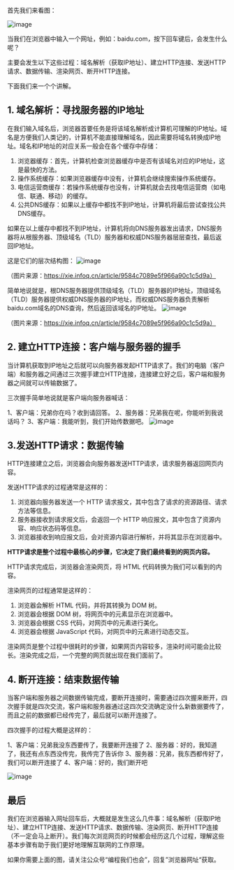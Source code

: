 首先我们来看图：

![image](/images/network/urlInBrowser/001.gif)

当我们在浏览器中输入一个网址，例如：baidu.com，按下回车键后，会发生什么呢？

主要会发生以下这些过程：域名解析（获取IP地址）、建立HTTP连接、发送HTTP请求、数据传输、渲染网页、断开HTTP连接。

下面我们来一个个讲解。
## 1. 域名解析：寻找服务器的IP地址
在我们输入域名后，浏览器首要任务是将该域名解析成计算机可理解的IP地址。域名是方便我们人类记的，计算机不能直接理解域名，因此需要将域名转换成IP地址。域名和IP地址的对应关系一般会在各个缓存中存储：

 1. 浏览器缓存：首先，计算机检查浏览器缓存中是否有该域名对应的IP地址，这是最快的方法。
 2. 操作系统缓存：如果浏览器缓存中没有，计算机会继续搜索操作系统缓存。
 3. 电信运营商缓存：若操作系统缓存也没有，计算机就会去找电信运营商（如电信、联通、移动）的缓存。
 4. 公共DNS缓存：如果以上缓存中都找不到IP地址，计算机将最后尝试查找公共DNS缓存。

如果在以上缓存中都找不到IP地址，计算机将向DNS服务器发出请求，DNS服务器将从根服务器、顶级域名（TLD）服务器和权威DNS服务器层层查找，最后返回IP地址。

这是它们的层次结构图：
![image](/images/network/urlInBrowser/002.png)

（图片来源：https://xie.infoq.cn/article/9584c7089e5f966a90c1c5d9a）



简单地说就是，根DNS服务器提供顶级域名（TLD）服务器的IP地址，顶级域名（TLD）服务器提供权威DNS服务器的IP地址，而权威DNS服务器负责解析baidu.com域名的DNS查询，然后返回该域名的IP地址。
![image](/images/network/urlInBrowser/003.png)

（图片来源：https://xie.infoq.cn/article/9584c7089e5f966a90c1c5d9a）


## 2. 建立HTTP连接：客户端与服务器的握手

当计算机获取到IP地址之后就可以向服务器发起HTTP请求了。我们的电脑（客户端）和服务器之间通过三次握手建立HTTP连接，连接建立好之后，客户端和服务器之间就可以传输数据了。

三次握手简单地说就是客户端向服务器喊话：

1、客户端：兄弟你在吗？收到请回答。
2、服务器：兄弟我在呢，你能听到我说话吗？
3、客户端：我能听到，我们开始传数据吧。
![image](/images/network/urlInBrowser/004.png)

## 3.发送HTTP请求：数据传输

HTTP连接建立之后，浏览器会向服务器发送HTTP请求，请求服务器返回网页内容。

发送HTTP请求的过程通常是这样的：

 1. 浏览器向服务器发送一个 HTTP 请求报文，其中包含了请求的资源路径、请求方法等信息。
 2. 服务器接收到请求报文后，会返回一个 HTTP 响应报文，其中包含了资源内容、响应状态码等信息。
 3. 浏览器接收到响应报文后，会对资源内容进行解析，并将其显示在浏览器中。

**HTTP请求是整个过程中最核心的步骤，它决定了我们最终看到的网页内容。**

HTTP请求完成后，浏览器会渲染网页，将 HTML 代码转换为我们可以看到的内容。

渲染网页的过程通常是这样的：

 1. 浏览器会解析 HTML 代码，并将其转换为 DOM 树。
 2. 浏览器会根据 DOM 树，将网页中的元素显示在浏览器中。
 3. 浏览器会根据 CSS 代码，对网页中的元素进行美化。
 4. 浏览器会根据 JavaScript 代码，对网页中的元素进行动态交互。

渲染网页是整个过程中很耗时的步骤，如果网页内容较多，渲染时间可能会比较长。渲染完成之后，一个完整的网页就出现在我们面前了。

## 4. 断开连接：结束数据传输

当客户端和服务器之间数据传输完成，要断开连接时，需要通过四次握来断开，四次握手就是四次交流，客户端和服务器通过这四次交流确定没什么新数据要传了，而且之前的数据都已经传完了，最后就可以断开连接了。

四次握手的过程大概是这样的：

1、客户端：兄弟我没东西要传了，我要断开连接了
2、服务器：好的，我知道了，我还有点东西没传完，我传完了告诉你
3、服务器：兄弟，我东西都传好了，我们可以断开连接了
4、客户端：好的，我们断开吧

![image](/images/network/urlInBrowser/005.png)

## 最后
我们在浏览器输入网址回车后，大概就是发生这么几件事：域名解析（获取IP地址）、建立HTTP连接、发送HTTP请求、数据传输、渲染网页、断开HTTP连接（不一定会马上断开）。我们每次浏览网页的时候都会经历这几个过程，理解这些基本步骤有助于我们更好地理解互联网的工作原理。

如果你需要上面的图，请关注公众号“编程我们也会”，回复”浏览器网址“获取。










